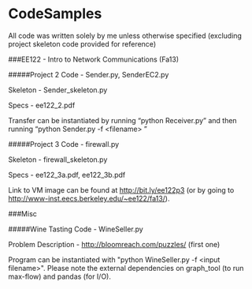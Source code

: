 CodeSamples
===========
All code was written solely by me unless otherwise specified (excluding project skeleton code provided for reference)

###EE122 - Intro to Network Communications (Fa13)


#####Project 2
Code - Sender.py, SenderEC2.py

Skeleton - Sender_skeleton.py

Specs - ee122_2.pdf

Transfer can be instantiated by running “python Receiver.py” and then running “python Sender.py -f \<filename\> ”

#####Project 3
Code - firewall.py

Skeleton - firewall_skeleton.py

Specs - ee122_3a.pdf, ee122_3b.pdf

Link to VM image can be found at http://bit.ly/ee122p3 (or by going to http://www-inst.eecs.berkeley.edu/~ee122/fa13/).

###Misc

#####Wine Tasting
Code - WineSeller.py

Problem Description - http://bloomreach.com/puzzles/ (first one)

Program can be instantiated with "python WineSeller.py -f \<input filename\>". Please note the external dependencies on graph_tool (to run max-flow) and pandas (for I/O).
